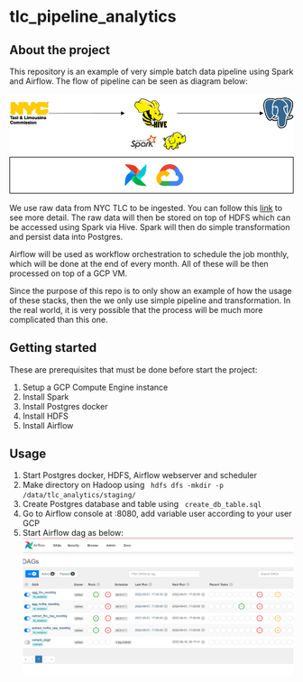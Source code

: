 # tlc_pipeline_analytics
## About the project

This repository is an example of very simple batch data pipeline using Spark and Airflow. The flow of pipeline can be seen as diagram below:

![Pipeline diagram](diagram.png)

We use raw data from NYC TLC to be ingested. You can follow this [link](https://www1.nyc.gov/site/tlc/about/tlc-trip-record-data.page) to see more detail. The raw data will then be stored on top of HDFS which can be accessed using Spark via Hive. Spark will then do simple transformation and persist data into Postgres.

Airflow will be used as workflow orchestration to schedule the job monthly, which will be done at the end of every month. All of these will be then processed on top of a GCP VM.

Since the purpose of this repo is to only show an example of how the usage of these stacks, then the we only use simple pipeline and transformation. In the real world, it is very possible that the process will be much more complicated than this one. 



## Getting started

These are prerequisites that must be done before start the project:

1. Setup a GCP Compute Engine instance
2. Install Spark
3. Install Postgres docker
4. Install HDFS
5. Install Airflow


## Usage

1. Start Postgres docker, HDFS, Airflow webserver and scheduler
2. Make directory on Hadoop using <code> hdfs dfs -mkdir -p /data/tlc_analytics/staging/ </code>
3. Create Postgres database and table using <code> create_db_table.sql </code>
4. Go to Airflow console at <VM IP>:8080, add variable user according to your user GCP
5. Start Airflow dag as below: ![img.png](airflow-console.png)
